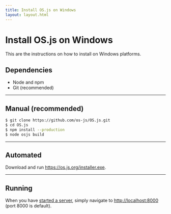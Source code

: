 ```yaml
---
title: Install OS.js on Windows
layout: layout.html
---
```


# Install OS.js on Windows

This are the instructions on how to install on Windows platforms.

## Dependencies

- Node and npm
- Git (recommended)

---

## Manual (recommended)

```bash
$ git clone https://github.com/os-js/OS.js.git
$ cd OS.js
$ npm install --production
$ node osjs build
```

---

## Automated

Download and run https://os.js.org/installer.exe.

---

## Running

When you have [started a server](/manual/server), simply navigate to [http://localhost:8000](http://localhost:8000) (port 8000 is default).
